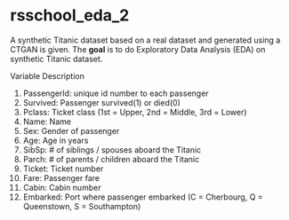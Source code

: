 # rsschool_eda_2

A synthetic Titanic dataset based on a real dataset and generated using a CTGAN is given. The __goal__ is to do Exploratory Data Analysis (EDA) on synthetic Titanic dataset. 


Variable Description

1. PassengerId: unique id number to each passenger
2. Survived: Passenger survived(1) or died(0)
3. Pclass: Ticket class (1st = Upper, 2nd = Middle, 3rd = Lower)
4. Name: Name
5. Sex: Gender of passenger
6. Age: Age in years
7. SibSp: # of siblings / spouses aboard the Titanic
8. Parch: # of parents / children aboard the Titanic
9. Ticket: Ticket number
10. Fare: Passenger fare
11. Cabin: Cabin number
12. Embarked: Port where passenger embarked (C = Cherbourg, Q = Queenstown, S = Southampton)
